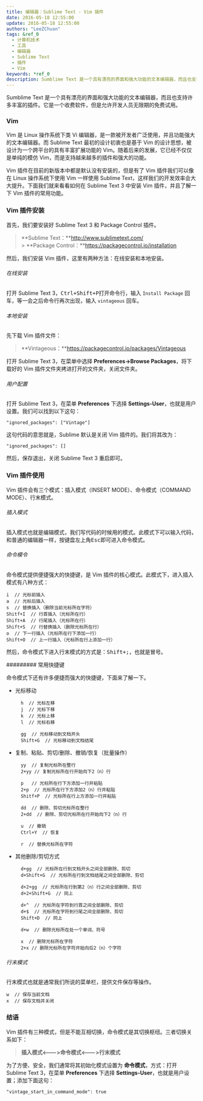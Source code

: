 ```yaml
---
title: 编辑器：Sublime Text - Vim 插件
date: 2016-05-18 12:55:00
update: 2016-05-18 12:55:00
authors: "LeeZChuan"
tags: &ref_0
  - 计算机技术
  - 工具
  - 编辑器
  - Sublime Text
  - 插件
  - Vim
keywords: *ref_0
description: Sumblime Text 是一个具有漂亮的界面和强大功能的文本编辑器，而且也支持许多丰富的插件。它是一个收费软件，但是允许开发人员无限期的免费试用。
---
```




Sumblime Text 是一个具有漂亮的界面和强大功能的文本编辑器，而且也支持许多丰富的插件。它是一个收费软件，但是允许开发人员无限期的免费试用。

<!-- truncate -->

### Vim

Vim 是 Linux 操作系统下类 Vi 编辑器，是一款被开发者广泛使用，并且功能强大的文本编辑器。而 Sublime Text 最初的设计初衷也是基于 Vim 的设计思想，被设计为一个跨平台的具有丰富扩展功能的 Vim。随着后来的发展，它已经不仅仅是单纯的模仿 Vim，而是支持越来越多的插件和强大的功能。

Vim 插件在目前的新版本中都是默认没有安装的，但是有了 Vim 插件我们可以像在 Linux 操作系统下使用 Vim 一样使用 Sublime Text，这样我们的开发效率会大大提升。下面我们就来看看如何在 Sublime Text 3 中安装 Vim 插件，并且了解一下 Vim 插件的常用功能。

### Vim 插件安装

首先，我们要安装好 Sublime Text 3 和 Package Control 插件。

> **Sublime Text：**http://www.sublimetext.com/ <br /> > **Package Control：**https://packagecontrol.io/installation

然后，我们安装 Vim 插件，这里有两种方法：在线安装和本地安装。

###### 在线安装

打开 Sublime Text 3，<kbd>Ctrl+Shift+P</kbd>打开命令行，输入 `Install Package` 回车，等一会之后命令行再次出现，输入 `vintageous` 回车。

###### 本地安装

先下载 Vim 插件文件：

> **Vintageous：**https://packagecontrol.io/packages/Vintageous

打开 Sublime Text 3，在菜单中选择 **Preferences->Browse Packages**，将下载好的 Vim 插件文件夹拷进打开的文件夹，关闭文件夹。

###### 用户配置

打开 Sublime Text 3，在菜单 **Preferences** 下选择 **Settings-User**，也就是用户设置。我们可以找到以下这句：

    "ignored_packages": ["Vintage"]

这句代码的意思就是，Sublime 默认是关闭 Vim 插件的。我们将其改为：

    "ignored_packages": []

然后，保存退出，关闭 Sublime Text 3 重启即可。

### Vim 插件使用

Vim 插件会有三个模式：插入模式（INSERT MODE）、命令模式（COMMAND MODE）、行末模式。

###### 插入模式

插入模式也就是编辑模式，我们写代码的时候用的模式。此模式下可以输入代码，和普通的编辑器一样，按键盘左上角<kbd>Esc</kbd>即可进入命令模式。

###### 命令模令

命令模式提供便捷强大的快捷键，是 Vim 插件的核心模式。此模式下，进入插入模式有八种方式：

    i  // 光标前插入
    a  // 光标后插入
    s  // 替换插入（删除当前光标所在字符）
    Shitf+I  // 行首插入（光标所在行）
    Shift+A  // 行尾插入（光标所在行）
    Shift+S  // 行替换插入（删除光标所在行）
    o  // 下一行插入（光标所在行下添加一行）
    Shift+O  // 上一行插入（光标所在行上添加一行）

然后，命令模式下进入行末模式的方式是：<kbd>Shift+;</kbd>，也就是冒号。

######### 常用快捷键

命令模式下还有许多便捷而强大的快捷键，下面来了解一下。

- 光标移动

        h  // 光标左移
        j  // 光标下移
        k  // 光标上移
        l  // 光标右移

        gg  // 光标移动到文档开头
        Shift+G  // 光标移动到文档结尾

- 复制、粘贴、剪切/删除、撤销/恢复（批量操作）

        yy  // 复制光标所在整行
        2+yy // 复制光标所在行开始向下2（n）行

        p   // 光标所在行下方添加一行并粘贴
        2+p  // 光标所在行下方添加2（n）行并粘贴
        Shitf+P  // 光标所在行上方添加一行并粘贴

        dd  // 删除、剪切光标所在整行
        2+dd  // 删除、剪切光标所在行开始向下2（n）行

        u  // 撤销
        Ctrl+Y  // 恢复

        r  // 替换光标所在字符

- 其他删除/剪切方式

        d+gg  // 光标所在行到文档开头之间全部删除、剪切
        d+Shift+G  // 光标所在行到文档结尾之间全部删除、剪切

        d+2+gg  // 光标所在行到第2（n）行之间全部删除、剪切
        d+2+Shift+G  // 同上

        d+^  // 光标所在字符到行首之间全部删除、剪切
        d+$  // 光标所在字符到行尾之间全部删除、剪切
        Shift+D  // 同上

        d+w  // 删除光标所在处一个单词、符号

        x  // 删除光标所在字符
        2+x // 删除光标所在字符开始向后2（n）个字符

###### 行末模式

行末模式也就是通常我们所说的菜单栏，提供文件保存等操作。

    w  // 保存当前文档
    x  // 保存文档并关闭

### 结语

Vim 插件有三种模式，但是不能互相切换，命令模式是其切换枢纽。三者切换关系如下：

> **插入模式<--->命令模式<--->行末模式**

为了方便、安全，我们通常将其初始化模式设置为 **命令模式**，方式：打开 Sublime Text 3，在菜单 **Preferences** 下选择 **Settings-User**，也就是用户设置；添加下面这句：

    "vintage_start_in_command_mode": true
